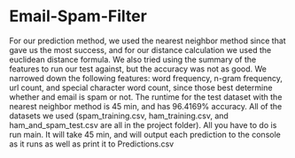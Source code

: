 # Email-Spam-Filter
For our prediction method, we used the nearest neighbor method since that gave us the most success, and for our distance calculation we used the euclidean distance formula. We also tried using the summary of the features to run our test against, but the accuracy was not as good. We narrowed down the following features: word frequency, n-gram frequency, url count, and special character word count, since those best determine whether and email is spam or not. The runtime for the test dataset with the nearest neighbor method is 45 min, and has 96.4169% accuracy. All of the datasets we used (spam_training.csv, ham_training.csv, and ham_and_spam_test.csv are all in the project folder). All you have to do is run main. It will take 45 min, and will output each prediction to the console as it runs as well as print it to Predictions.csv
